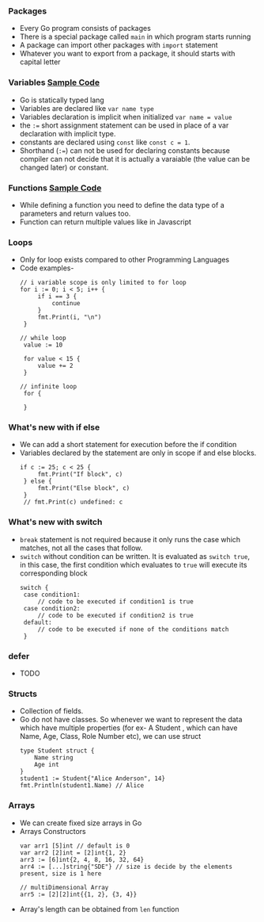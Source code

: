 
### Packages
- Every Go program consists of packages
- There is a special package called `main` in which program starts running
- A package can import other packages  with `import` statement
- Whatever you want to export from a package, it should starts with capital letter

### Variables [Sample Code](https://github.com/gauravvpa/golang-learning/blob/main/basics/go-tour/variable.go)
- Go is statically typed lang
- Variables are declared like `var name type`
- Variables declaration is implicit when initialized `var name = value`
- the `:=` short assignment statement can be used in place of a var declaration with implicit type.
- constants are declared using `const` like `const c = 1`. 
- Shorthand (`:=`) can not be used for declaring constants because compiler can not decide that it is actually a varaiable (the value can be changed later) or constant.

### Functions [Sample Code](https://github.com/gauravvpa/golang-learning/blob/main/basics/go-tour/function.go)
- While defining a function you need to define the data type of a parameters and return values too.
- Function can return multiple values like in Javascript


### Loops
- Only for loop exists compared to other Programming Languages
- Code examples-
   ```
   // i variable scope is only limited to for loop
   for i := 0; i < 5; i++ {
		if i == 3 {
			continue
		}
		fmt.Print(i, "\n")
	}
   ```
   ```
   // while loop 
	value := 10

	for value < 15 {
		value += 2
	}
   ```
   ```
   // infinite loop
	for {

	}
   ```

### What's new with if else
- We can add a short statement for execution before the if condition   
- Variables declared by the statement are only in scope if and else blocks.
   ```
   if c := 25; c < 25 {
		fmt.Print("If block", c)
	} else {
		fmt.Print("Else block", c)
	}
	// fmt.Print(c) undefined: c
   ```

### What's new with switch
- `break` statement is not required because it only runs the case which matches, not all the cases that follow.
- `switch` without condition can be written. It is evaluated as `switch true`, in this case, the first condition which evaluates to `true` will execute its corresponding block
   ```
   switch {
	case condition1:
    	// code to be executed if condition1 is true
	case condition2:
    	// code to be executed if condition2 is true
	default:
    	// code to be executed if none of the conditions match
	}
   ```

### defer 
- TODO


### Structs
- Collection of fields.
- Go do not have classes. So whenever we want to represent the data which have multiple properties (for ex- A Student , which can have Name, Age, Class, Role Number etc), we can use struct
	```
	type Student struct {
		Name string
		Age int
	}
	student1 := Student{"Alice Anderson", 14}
	fmt.Println(student1.Name) // Alice
	```

### Arrays 
- We can create fixed size arrays in Go
- Arrays Constructors
	```
	var arr1 [5]int // default is 0
	var arr2 [2]int = [2]int{1, 2}
	arr3 := [6]int{2, 4, 8, 16, 32, 64}
	arr4 := [...]string{"SDE"} // size is decide by the elements present, size is 1 here

	// multiDimensional Array
	arr5 := [2][2]int{{1, 2}, {3, 4}} 
	```
- Array's length can be obtained from `len` function